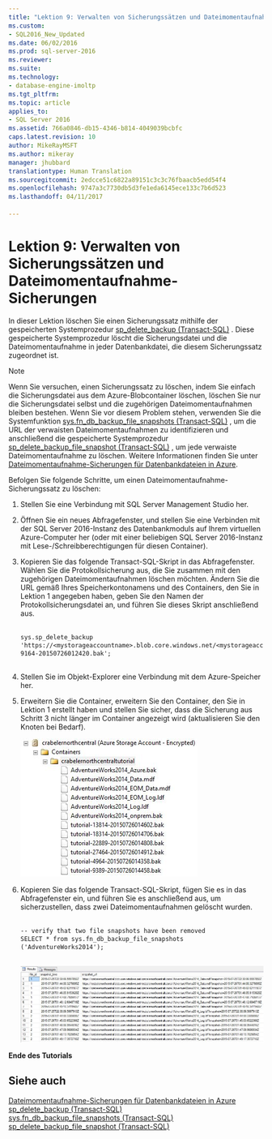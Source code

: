 ```yaml
---
title: "Lektion 9: Verwalten von Sicherungssätzen und Dateimomentaufnahme-Sicherungen | Microsoft-Dokumentation"
ms.custom:
- SQL2016_New_Updated
ms.date: 06/02/2016
ms.prod: sql-server-2016
ms.reviewer: 
ms.suite: 
ms.technology:
- database-engine-imoltp
ms.tgt_pltfrm: 
ms.topic: article
applies_to:
- SQL Server 2016
ms.assetid: 766a0846-db15-4346-b814-4049039bcbfc
caps.latest.revision: 10
author: MikeRayMSFT
ms.author: mikeray
manager: jhubbard
translationtype: Human Translation
ms.sourcegitcommit: 2edcce51c6822a89151c3c3c76fbaacb5edd54f4
ms.openlocfilehash: 9747a3c7730db5d3fe1eda6145ece133c7b6d523
ms.lasthandoff: 04/11/2017

---
```

# <a name="lesson-9-manage-backup-sets-and-file-snapshot-backups"></a>Lektion 9: Verwalten von Sicherungssätzen und Dateimomentaufnahme-Sicherungen
In dieser Lektion löschen Sie einen Sicherungssatz mithilfe der gespeicherten Systemprozedur [sp_delete_backup &#40;Transact-SQL&#41;](../relational-databases/system-stored-procedures/snapshot-backup-sp-delete-backup.md) . Diese gespeicherte Systemprozedur löscht die Sicherungsdatei und die Dateimomentaufnahme in jeder Datenbankdatei, die diesem Sicherungssatz zugeordnet ist.  
  
> [!NOTE]  
> Wenn Sie versuchen, einen Sicherungssatz zu löschen, indem Sie einfach die Sicherungsdatei aus dem Azure-Blobcontainer löschen, löschen Sie nur die Sicherungsdatei selbst und die zugehörigen Dateimomentaufnahmen bleiben bestehen. Wenn Sie vor diesem Problem stehen, verwenden Sie die Systemfunktion [sys.fn_db_backup_file_snapshots &#40;Transact-SQL&#41;](../relational-databases/system-functions/sys-fn-db-backup-file-snapshots-transact-sql.md) , um die URL der verwaisten Dateimomentaufnahmen zu identifizieren und anschließend die gespeicherte Systemprozedur [sp_delete_backup_file_snapshot &#40;Transact-SQL&#41;](../relational-databases/system-stored-procedures/snapshot-backup-sp-delete-backup-file-snapshot.md) , um jede verwaiste Dateimomentaufnahme zu löschen. Weitere Informationen finden Sie unter  [Dateimomentaufnahme-Sicherungen für Datenbankdateien in Azure](../relational-databases/backup-restore/file-snapshot-backups-for-database-files-in-azure.md).  
  
Befolgen Sie folgende Schritte, um einen Dateimomentaufnahme-Sicherungssatz zu löschen:  
  
1.  Stellen Sie eine Verbindung mit SQL Server Management Studio her.  
  
2.  Öffnen Sie ein neues Abfragefenster, und stellen Sie eine Verbinden mit der SQL Server 2016-Instanz des Datenbankmoduls auf Ihrem virtuellen Azure-Computer her (oder mit einer beliebigen SQL Server 2016-Instanz mit Lese-/Schreibberechtigungen für diesen Container).  
  
3.  Kopieren Sie das folgende Transact-SQL-Skript in das Abfragefenster. Wählen Sie die Protokollsicherung aus, die Sie zusammen mit den zugehörigen Dateimomentaufnahmen löschen möchten. Ändern Sie die URL gemäß Ihres Speicherkontonamens und des Containers, den Sie in Lektion 1 angegeben haben, geben Sie den Namen der Protokollsicherungsdatei an, und führen Sie dieses Skript anschließend aus.  
  
    ```  
  
    sys.sp_delete_backup 'https://<mystorageaccountname>.blob.core.windows.net/<mystorageaccountcontainername>/tutorial-9164-20150726012420.bak';  
  
    ```  
  
4.  Stellen Sie im Objekt-Explorer eine Verbindung mit dem Azure-Speicher her.  
  
5.  Erweitern Sie die Container, erweitern Sie den Container, den Sie in Lektion 1 erstellt haben und stellen Sie sicher, dass die Sicherung aus Schritt 3 nicht länger im Container angezeigt wird (aktualisieren Sie den Knoten bei Bedarf).  
  
    ![Azure-Container zeigt das Löschen des Speicherprotokollblobs](../relational-databases/media/c0070b08-4667-4db5-aaff-987a404ec934.JPG "Azure container showing the deletion of the log backup blob")  
  
6.  Kopieren Sie das folgende Transact-SQL-Skript, fügen Sie es in das Abfragefenster ein, und führen Sie es anschließend aus, um sicherzustellen, dass zwei Dateimomentaufnahmen gelöscht wurden.  
  
    ```  
  
    -- verify that two file snapshots have been removed  
    SELECT * from sys.fn_db_backup_file_snapshots ('AdventureWorks2014');  
  
    ```  
  
    ![Bereich „Ergebnisse“ mit 2 gelöschten Dateimomentaufnahmen](../relational-databases/media/f3891361-dfb6-4f4d-a090-ebfeb977981e.JPG "Bereich „Ergebnisse“ mit 2 gelöschten Dateimomentaufnahmen")  
  
**Ende des Tutorials**  
  
## <a name="see-also"></a>Siehe auch  
[Dateimomentaufnahme-Sicherungen für Datenbankdateien in Azure](../relational-databases/backup-restore/file-snapshot-backups-for-database-files-in-azure.md)  
[sp_delete_backup &#40;Transact-SQL&#41;](../relational-databases/system-stored-procedures/snapshot-backup-sp-delete-backup.md)  
[sys.fn_db_backup_file_snapshots &#40;Transact-SQL&#41;](../relational-databases/system-functions/sys-fn-db-backup-file-snapshots-transact-sql.md)  
[sp_delete_backup_file_snapshot &#40;Transact-SQL&#41;](../relational-databases/system-stored-procedures/snapshot-backup-sp-delete-backup-file-snapshot.md)  
  
  
  



